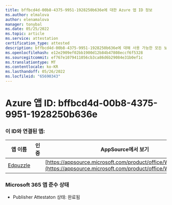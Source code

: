 ```yaml
---
title: bffbcd4d-00b8-4375-9951-1928250b636e에 대한 Azure 앱 ID 정보
ms.author: elmalova
author: elenamalova
manager: tonybal
ms.date: 05/25/2022
ms.topic: article
ms.service: attestation
certification_type: attested
description: bffbcd4d-00b8-4375-9951-1928250b636e에 대해 사용 가능한 모든 보안 및 규정 준수 정보입니다.
ms.openlocfilehash: e12e2909ef02bb1900d12b84b47808eccf6f5328
ms.sourcegitcommit: ef767e1079411056cb3ca86d6b29084e31b0ef1c
ms.translationtype: MT
ms.contentlocale: ko-KR
ms.lasthandoff: 05/26/2022
ms.locfileid: "65690343"
---
```

# <a name="azure-app-id-bffbcd4d-00b8-4375-9951-1928250b636e"></a>Azure 앱 ID: bffbcd4d-00b8-4375-9951-1928250b636e


### <a name="apps-associated-with-this-id"></a>이 ID와 연결된 앱:
| **앱 이름** | **인증** | **AppSource에서 보기** |
|--------------|---------------|-----------------------|
| [Edpuzzle](../forward/WA200003736.md) |  | [https://appsource.microsoft.com/product/office/WA200003736](https://appsource.microsoft.com/product/office/WA200003736) |

### <a name="microsoft-365-app-compliance-status"></a>Microsoft 365 앱 준수 상태
- Publisher Attestaton 상태: 완료됨
